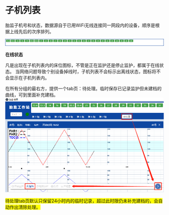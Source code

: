 # 子机列表

胎监子机号和状态，数据源自于已用WiFi无线连接同一网段内的设备，顺序是根据上线先后的次序排列。

![avatar](../assets/machine-list.png)

**在线状态**

凡是出现在子机列表内的床位图标，不管是正在监护还是停止监护，都属于在线状态。
当网络问题导致个别设备掉线时，子机列表不会标示出离线状态，图标将不会显示在子机列表内。

在所有分组的最右方，提供一个tab页：待处理。临时保存已记录监护但未建档的曲线，可到里面补充建档。
![avatar](../assets/for-handle.png)

<span style="background:yellow;">待处理tab页默认只保留24小时内的临时记录，超过此时限仍未补充建档的，会自动作出清除处理。</span>